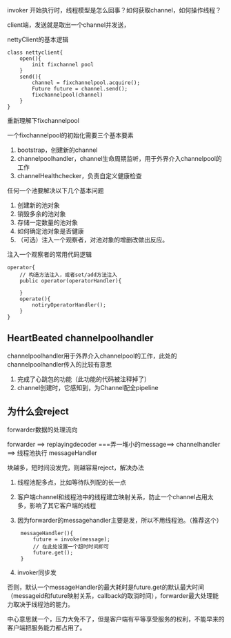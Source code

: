invoker 开始执行时，线程模型是怎么回事？如何获取channel，如何操作线程？

client端，发送就是取出一个channel并发送，

nettyClient的基本逻辑

	class nettyclient{
		open(){
			init fixchannel pool
		}
		send(){
			channel = fixchannelpool.acquire();
			Future future = channel.send();
			fixchannelpool(channel)
		}
	} 
	
	
重新理解下fixchannelpool

一个fixchannelpool的初始化需要三个基本要素

1. bootstrap，创建新的channel
2. channelpoolhandler，channel生命周期监听，用于外界介入channelpool的工作
3. channelHealthchecker，负责自定义健康检查


任何一个池要解决以下几个基本问题

1. 创建新的池对象
2. 销毁多余的池对象
3. 存储一定数量的池对象
4. 如何确定池对象是否健康
5. （可选）注入一个观察者，对池对象的增删改做出反应。



注入一个观察者的常用代码逻辑

	operator{
		// 构造方法注入，或者set/add方法注入
		public operator(operatorHandler){
		
		}
		operate(){
			notiryOperatorHandler();
		}
	}
	
## HeartBeated channelpoolhandler

channelpoolhandler用于外界介入channelpool的工作，此处的channelpoolhandler传入的比较有意思



1. 完成了心跳包的功能（此功能的代码被注释掉了）
2. channel创建时，它感知到，为Channel配全pipeline


## 为什么会reject

forwarder数据的处理流向

forwarder ==>  replayingdecoder ===弄一堆小的message==>  channelhandler ==> 线程池执行 messageHandler

块越多，短时间没发完，则越容易reject，解决办法

1. 线程池配多点，比如等待队列配的长一点
2. 客户端channel和线程池中的线程建立映射关系，防止一个channel占用太多，影响了其它客户端的线程
3. 因为forwarder的messagehandler主要是发，所以不用线程池。（推荐这个）

		messageHandler(){
			future = invoke(message);
			// 在此处设置一个超时时间即可
			future.get();
		}
		
4. invoker同步发

否则，默认一个messageHandler的最大耗时是future.get的默认最大时间（messageid和future映射关系，callback的取消时间），forwarder最大处理能力取决于线程池的能力。

中心意思就一个，压力大免不了，但是客户端有平等享受服务的权利，不能早来的客户端把服务能力都占用了。


